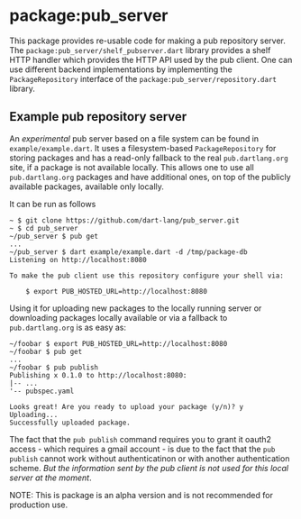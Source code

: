 package:pub_server
================

This package provides re-usable code for making a pub repository server. The
`package:pub_server/shelf_pubserver.dart` library provides a shelf HTTP handler
which provides the HTTP API used by the pub client. One can use different
backend implementations by implementing the `PackageRepository` interface of
the `package:pub_server/repository.dart` library.

Example pub repository server
-----------------------------------------

An *experimental* pub server based on a file system can be found in
`example/example.dart`. It uses a filesystem-based `PackageRepository` for
storing packages and has a read-only fallback to the real `pub.dartlang.org`
site, if a package is not available locally. This allows one to use all 
`pub.dartlang.org` packages and have additional ones, on top of the publicly
available packages, available only locally.

It can be run as follows
```
~ $ git clone https://github.com/dart-lang/pub_server.git
~ $ cd pub_server
~/pub_server $ pub get
...
~/pub_server $ dart example/example.dart -d /tmp/package-db
Listening on http://localhost:8080

To make the pub client use this repository configure your shell via:

    $ export PUB_HOSTED_URL=http://localhost:8080
```

Using it for uploading new packages to the locally running server or downloading
packages locally available or via a fallback to `pub.dartlang.org` is as easy
as:

```
~/foobar $ export PUB_HOSTED_URL=http://localhost:8080
~/foobar $ pub get
...
~/foobar $ pub publish
Publishing x 0.1.0 to http://localhost:8080:
|-- ...
'-- pubspec.yaml

Looks great! Are you ready to upload your package (y/n)? y
Uploading...
Successfully uploaded package.
```

The fact that the `pub publish` command requires you to grant it oauth2 access -
which requires a gmail account - is due to the fact that the `pub publish`
cannot work without authenticatinon or with another authentication scheme.
*But the information sent by the pub client is not used for this local server
at the moment*.


NOTE: This is package is an alpha version and is not recommended for production
use.
